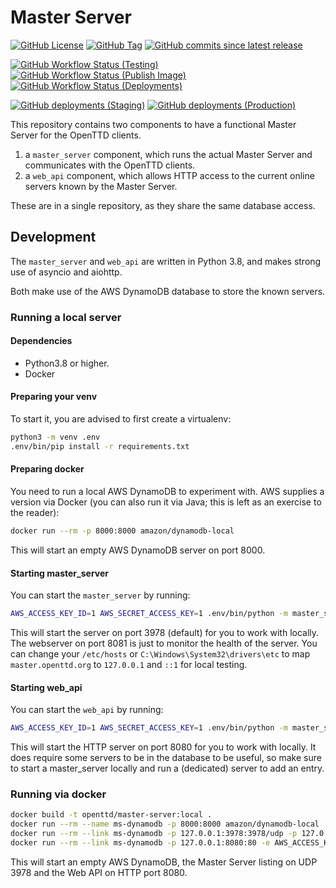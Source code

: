 # Master Server

[![GitHub License](https://img.shields.io/github/license/OpenTTD/master-server)](https://github.com/OpenTTD/master-server/blob/main/LICENSE)
[![GitHub Tag](https://img.shields.io/github/v/tag/OpenTTD/master-server?include_prereleases&label=stable)](https://github.com/OpenTTD/master-server/releases)
[![GitHub commits since latest release](https://img.shields.io/github/commits-since/OpenTTD/master-server/latest/main)](https://github.com/OpenTTD/master-server/commits/main)

[![GitHub Workflow Status (Testing)](https://img.shields.io/github/actions/workflow/status/OpenTTD/master-server/testing.yml?branch=main&label=main)](https://github.com/OpenTTD/master-server/actions/workflows/testing.yml)
[![GitHub Workflow Status (Publish Image)](https://img.shields.io/github/actions/workflow/status/OpenTTD/master-server/publish.yml?label=publish)](https://github.com/OpenTTD/master-server/actions/workflows/publish.yml)
[![GitHub Workflow Status (Deployments)](https://img.shields.io/github/actions/workflow/status/OpenTTD/master-server/deployment.yml?label=deployment)](https://github.com/OpenTTD/master-server/actions/workflows/deployment.yml)

[![GitHub deployments (Staging)](https://img.shields.io/github/deployments/OpenTTD/master-server/staging?label=staging)](https://github.com/OpenTTD/master-server/deployments)
[![GitHub deployments (Production)](https://img.shields.io/github/deployments/OpenTTD/master-server/production?label=production)](https://github.com/OpenTTD/master-server/deployments)

This repository contains two components to have a functional Master Server for the OpenTTD clients.

1) a `master_server` component, which runs the actual Master Server and communicates with the OpenTTD clients.
2) a `web_api` component, which allows HTTP access to the current online servers known by the Master Server.

These are in a single repository, as they share the same database access.

## Development

The `master_server` and `web_api` are written in Python 3.8, and makes strong use of asyncio and aiohttp.

Both make use of the AWS DynamoDB database to store the known servers.

### Running a local server

#### Dependencies

- Python3.8 or higher.
- Docker

#### Preparing your venv

To start it, you are advised to first create a virtualenv:

```bash
python3 -m venv .env
.env/bin/pip install -r requirements.txt
```

#### Preparing docker

You need to run a local AWS DynamoDB to experiment with.
AWS supplies a version via Docker (you can also run it via Java; this is left as an exercise to the reader):

```bash
docker run --rm -p 8000:8000 amazon/dynamodb-local
```

This will start an empty AWS DynamoDB server on port 8000.

#### Starting master_server

You can start the `master_server` by running:

```bash
AWS_ACCESS_KEY_ID=1 AWS_SECRET_ACCESS_KEY=1 .env/bin/python -m master_server --app master_server --web-port 8081 --db dynamodb --dynamodb-host http://127.0.0.1:8000
```

This will start the server on port 3978 (default) for you to work with locally.
The webserver on port 8081 is just to monitor the health of the server.
You can change your `/etc/hosts` or `C:\Windows\System32\drivers\etc` to map `master.openttd.org` to `127.0.0.1` and `::1` for local testing.

#### Starting web_api

You can start the `web_api` by running:

```bash
AWS_ACCESS_KEY_ID=1 AWS_SECRET_ACCESS_KEY=1 .env/bin/python -m master_server --app web_api --web-port 8080 --db dynamodb --dynamodb-host http://127.0.0.1:8000
```

This will start the HTTP server on port 8080 for you to work with locally.
It does require some servers to be in the database to be useful, so make sure to start a master_server locally and run a (dedicated) server to add an entry.

### Running via docker

```bash
docker build -t openttd/master-server:local .
docker run --rm --name ms-dynamodb -p 8000:8000 amazon/dynamodb-local
docker run --rm --link ms-dynamodb -p 127.0.0.1:3978:3978/udp -p 127.0.0.1:8081:80 -e AWS_ACCESS_KEY_ID=1 -e AWS_SECRET_ACCESS_KEY=1 openttd/master-server:local --app master_server --bind 0.0.0.0 --db dynamodb --dynamodb-host http://ms-dynamodb:8000
docker run --rm --link ms-dynamodb -p 127.0.0.1:8080:80 -e AWS_ACCESS_KEY_ID=1 -e AWS_SECRET_ACCESS_KEY=1 openttd/master-server:local --app web_api --bind 0.0.0.0 --db dynamodb --dynamodb-host http://ms-dynamodb:8000
```

This will start an empty AWS DynamoDB, the Master Server listing on UDP 3978 and the Web API on HTTP port 8080.
